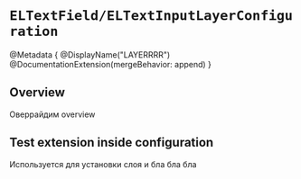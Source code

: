 # ``ELTextField/ELTextInputLayerConfiguration``

@Metadata {
    @DisplayName("LAYERRRR")
    @DocumentationExtension(mergeBehavior: append)
}

## Overview

Оверрайдим overview

## Test extension inside configuration

Используется для установки слоя и бла бла бла
